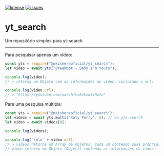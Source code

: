 [![license](https://img.shields.io/github/license/MKIsHereOficial/yt_search?style=for-the-badge)](https://github.com/MKIsHereOficial/yt_search/blob/main/LICENSE.md)
[![issues](https://img.shields.io/github/issues/MKIsHereOficial/yt_search?style=for-the-badge)](https://github.com/MKIsHereOficial/yt_search/issues)

# yt_search
Um repositório simples para yt-search.

--------------------------------------

Para pesquisar apenas um vídeo:
```js
const yts = require("@mkishereoficial/yt_search");
let video = await yts("Breakbot - Baby I'm Yours");

console.log(video);
// > retorna um Objeto com as informações do vídeo, incluindo o url;

console.log(video.url);
// > "https://youtube.com/watch?v=6okxuiiHx2w"
```


Para uma pesquisa múltipla:
```js
const yts = require("@mkishereoficial/yt_search");
let videos = await yts.multi("Katy Perry", 9); // ou yts.search
let video = await videos[0];

console.log(videos);

console.log(`\n\n` + video.url);
// > videos retorna um Array de Objetos, cada um contendo suas próprias informações. o limite que eu dei foi de 15, mas pode ser qualquer número o padrão é 5.
// video retorna um Objeto (Object) contendo as informações do vídeo
```
